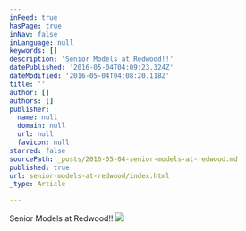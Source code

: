 ```yaml
---
inFeed: true
hasPage: true
inNav: false
inLanguage: null
keywords: []
description: 'Senior Models at Redwood!!'
datePublished: '2016-05-04T04:09:23.324Z'
dateModified: '2016-05-04T04:08:20.118Z'
title: ''
author: []
authors: []
publisher:
  name: null
  domain: null
  url: null
  favicon: null
starred: false
sourcePath: _posts/2016-05-04-senior-models-at-redwood.md
published: true
url: senior-models-at-redwood/index.html
_type: Article

---
```

Senior Models at Redwood!!
![](https://the-grid-user-content.s3-us-west-2.amazonaws.com/e19b97d5-6f43-4ddf-8ab6-b712bfae7073.jpg)